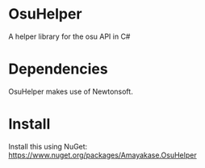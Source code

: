 # OsuHelper
A helper library for the osu API in C#

# Dependencies
OsuHelper makes use of Newtonsoft.

# Install
Install this using NuGet: https://www.nuget.org/packages/Amayakase.OsuHelper
